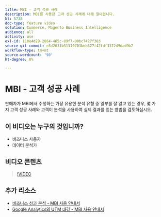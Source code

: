 ```yaml
---
title: MBI - 고객 성공 사례
description: MBI를 사용한 고객 성공 사례에 대해 알아봅니다.
kt: 5738
doc-type: feature video
solution: Commerce, Magento Business Intelligence
audience: all
activity: use
exl-id: 118e4d29-2064-465c-89f7-00bc7427f383
source-git-commit: e8d2631b31319701beb327f42fdf1372d9dad9b7
workflow-type: tm+mt
source-wordcount: '90'
ht-degree: 0%

---
```


# MBI - 고객 성공 사례

판매자가 MBI에서 수행하는 가장 유용한 분석 유형 중 일부를 잘 알고 있는 경우, 몇 가지 고객 성공 사례와 고객이 분석을 사용하여 실제 결과를 얻는 방법을 검토하십시오.

## 이 비디오는 누구의 것입니까?

- 비즈니스 사용자
- 데이터 분석가

## 비디오 콘텐츠

>[!VIDEO](https://video.tv.adobe.com/v/35992?quality=12&learn=on)

## 추가 리소스

- [비즈니스 성과 분석 - MBI 사용 안내서](https://experienceleague.adobe.com/docs/commerce-business-intelligence/mbi/analyze/customers/rfm-analysis.html)
- [Google Analytics의 UTM 태깅 - MBI 사용 안내서](https://experienceleague.adobe.com/docs/commerce-business-intelligence/mbi/best-practices/data/utm-tagging-google.html)
